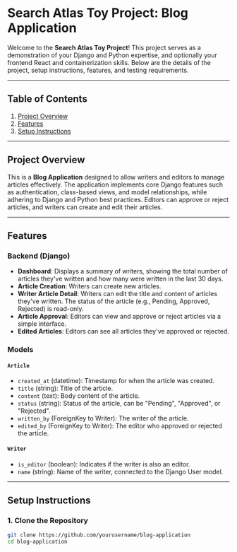 # Search Atlas Toy Project: Blog Application

Welcome to the **Search Atlas Toy Project**! This project serves as a demonstration of your Django and Python expertise, and optionally your frontend React and containerization skills. Below are the details of the project, setup instructions, features, and testing requirements.

---

## Table of Contents
1. [Project Overview](#project-overview)
2. [Features](#features)
3. [Setup Instructions](#setup-instructions)

---

## Project Overview

This is a **Blog Application** designed to allow writers and editors to manage articles effectively. The application implements core Django features such as authentication, class-based views, and model relationships, while adhering to Django and Python best practices. Editors can approve or reject articles, and writers can create and edit their articles.

---

## Features

### Backend (Django)
- **Dashboard**: Displays a summary of writers, showing the total number of articles they've written and how many were written in the last 30 days.
- **Article Creation**: Writers can create new articles.
- **Writer Article Detail**: Writers can edit the title and content of articles they've written. The status of the article (e.g., Pending, Approved, Rejected) is read-only.
- **Article Approval**: Editors can view and approve or reject articles via a simple interface.
- **Edited Articles**: Editors can see all articles they've approved or rejected.

### Models

#### `Article`
- `created_at` (datetime): Timestamp for when the article was created.
- `title` (string): Title of the article.
- `content` (text): Body content of the article.
- `status` (string): Status of the article, can be "Pending", "Approved", or "Rejected".
- `written_by` (ForeignKey to Writer): The writer of the article.
- `edited_by` (ForeignKey to Writer): The editor who approved or rejected the article.

#### `Writer`
- `is_editor` (boolean): Indicates if the writer is also an editor.
- `name` (string): Name of the writer, connected to the Django User model.

---

## Setup Instructions

### 1. Clone the Repository
```bash
git clone https://github.com/yourusername/blog-application
cd blog-application